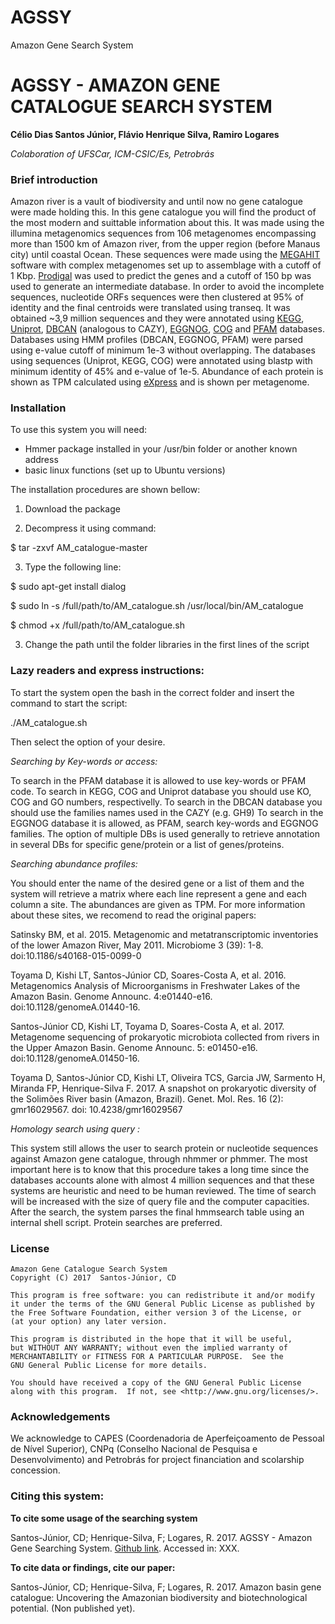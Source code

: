 # AGSSY
Amazon Gene Search System

# AGSSY - AMAZON GENE CATALOGUE SEARCH SYSTEM

**Célio Dias Santos Júnior, Flávio Henrique Silva, Ramiro Logares**

*Colaboration of UFSCar, ICM-CSIC/Es, Petrobrás*

### Brief introduction

Amazon river is a vault of biodiversity and until now no gene catalogue were made holding this. In this gene catalogue you will find the product of the most modern and suittable information about this. It was made using the illumina metagenomics sequences from 106 metagenomes encompassing more than 1500 km of Amazon river, from the upper region (before Manaus city) until coastal Ocean. These sequences were made using the [MEGAHIT](https://github.com/voutcn/megahit) software with complex metagenomes set up to assemblage with a cutoff of 1 Kbp. [Prodigal](http://prodigal.ornl.gov/algorithm.html) was used to predict the genes and a cutoff of 150 bp was used to generate an intermediate database. In order to avoid the incomplete sequences, nucleotide ORFs sequences were then clustered at 95% of identity and the final centroids were translated using transeq. It was obtained ~3,9 million sequences and they were annotated using [KEGG](http://kegg.jp/), [Uniprot](http://uniprot.org/), [DBCAN](http://csbl.bmb.uga.edu/dbCAN/index.php) (analogous to CAZY), [EGGNOG](http://eggnogdb.embl.de/), [COG](https://www.ncbi.nlm.nih.gov/COG/) and [PFAM](http://pfam.xfam.org/) databases. Databases using HMM profiles (DBCAN, EGGNOG, PFAM) were parsed using e-value cutoff of minimum 1e-3 without overlapping. The databases using sequences (Uniprot, KEGG, COG) were annotated using blastp with minimum identity of 45% and e-value of 1e-5. Abundance of each protein is shown as TPM calculated using [eXpress](https://pachterlab.github.io/eXpress/index.html) and is shown per metagenome.

### Installation

To use this system you will need:

- Hmmer package installed in your /usr/bin folder or another known address
- basic linux functions (set up to Ubuntu versions)

The installation procedures are shown bellow:

1. Download the package

2. Decompress it using command: 

$ tar -zxvf AM_catalogue-master

3. Type the following line: 

$ sudo apt-get install dialog

$ sudo ln -s /full/path/to/AM_catalogue.sh /usr/local/bin/AM_catalogue

$ chmod +x /full/path/to/AM_catalogue.sh

3. Change the path until the folder libraries in the first lines of the script

### Lazy readers and express instructions:

To start the system open the bash in the correct folder and insert the command to start the script:

./AM_catalogue.sh

Then select the option of your desire.

*Searching by Key-words or access:*

To search in the PFAM database it is allowed to use key-words or PFAM code.
To search in KEGG, COG and Uniprot database you should use KO, COG and GO numbers, respectivelly.
To search in the DBCAN database you should use the families names used in the CAZY (e.g. GH9)
To search in the EGGNOG database it is allowed, as PFAM, search key-words and EGGNOG families.
The option of multiple DBs is used generally to retrieve annotation in several DBs for specific gene/protein or a list of genes/proteins.

*Searching abundance profiles:*

You should enter the name of the desired gene or a list of them and the system will retrieve a matrix where each line represent a gene and each column a site. The abundances are given as TPM. For more information about these sites, we recomend to read the original papers:

Satinsky BM, et al. 2015. Metagenomic and metatranscriptomic inventories of the lower Amazon River, May 2011. Microbiome 3 (39): 1-8. doi:10.1186/s40168-015-0099-0

Toyama D, Kishi LT, Santos-Júnior CD, Soares-Costa A, et al. 2016. Metagenomics Analysis of Microorganisms in Freshwater Lakes of the Amazon Basin. Genome Announc. 4:e01440-e16. doi:10.1128/genomeA.01440-16.

Santos-Júnior CD, Kishi LT, Toyama D, Soares-Costa A, et al. 2017. Metagenome sequencing of prokaryotic microbiota collected from rivers in the Upper Amazon Basin. Genome Announc. 5: e01450-e16. doi:10.1128/genomeA.01450-16.

Toyama D, Santos-Júnior CD, Kishi LT, Oliveira TCS, Garcia JW, Sarmento H, Miranda FP,  Henrique-Silva F. 2017. A snapshot on prokaryotic diversity of the Solimões River basin (Amazon, Brazil). Genet. Mol. Res. 16 (2): gmr16029567. doi: 10.4238/gmr16029567

*Homology search using query :*

This system still allows the user to search protein or nucleotide sequences against Amazon gene catalogue, through nhmmer or phmmer. The most important here is to know that this procedure takes a long time since the databases accounts alone with almost 4 million sequences and that these systems are heuristic and need to be human reviewed. The time of search will be increased with the size of query file and the computer capacities. After the search, the system parses the final hmmsearch table using an internal shell script. Protein searches are preferred.

### License

    Amazon Gene Catalogue Search System
    Copyright (C) 2017  Santos-Júnior, CD

    This program is free software: you can redistribute it and/or modify
    it under the terms of the GNU General Public License as published by
    the Free Software Foundation, either version 3 of the License, or
    (at your option) any later version.

    This program is distributed in the hope that it will be useful,
    but WITHOUT ANY WARRANTY; without even the implied warranty of
    MERCHANTABILITY or FITNESS FOR A PARTICULAR PURPOSE.  See the
    GNU General Public License for more details.

    You should have received a copy of the GNU General Public License
    along with this program.  If not, see <http://www.gnu.org/licenses/>.


### Acknowledgements

We acknowledge to CAPES (Coordenadoria de Aperfeiçoamento de Pessoal de Nível Superior), CNPq (Conselho Nacional de Pesquisa e Desenvolvimento) and Petrobrás for project financiation and scolarship concession.

### Citing this system:

**To cite some usage of the searching system**

Santos-Júnior, CD; Henrique-Silva, F; Logares, R. 2017. AGSSY - Amazon Gene Searching System. [Github link](https://github.com/celiosantosjr/AGSSY/). Accessed in: XXX.

**To cite data or findings, cite our paper:**

Santos-Júnior, CD; Henrique-Silva, F; Logares, R. 2017. Amazon basin gene catalogue: Uncovering the Amazonian biodiversity and biotechnological potential. (Non published yet).
